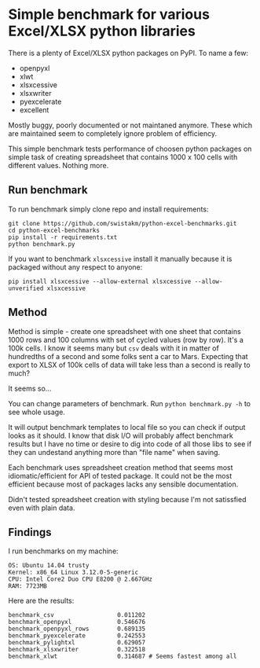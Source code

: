 # Simple benchmark for various Excel/XLSX python libraries

There is a plenty of Excel/XLSX python packages on PyPI. To name a few:
* openpyxl
* xlwt
* xlsxcessive
* xlsxwriter
* pyexcelerate
* excellent

Mostly buggy, poorly documented or not maintaned anymore. These which are
maintained seem to completely ignore problem of efficiency.

This simple benchmark tests performance of choosen python packages on
simple task of creating spreadsheet that contains 1000 x 100 cells with
different values. Nothing more.

## Run benchmark
To run benchmark simply clone repo and install requirements:

```
git clone https://github.com/swistakm/python-excel-benchmarks.git
cd python-excel-benchmarks
pip install -r requirements.txt
python benchmark.py
```

If you want to benchmark `xlsxcessive` install it manually because it is
packaged without any respect to anyone:

```
pip install xlsxcessive --allow-external xlsxcessive --allow-unverified xlsxcessive
```


## Method
Method is simple - create one spreadsheet with one sheet that contains
1000 rows and 100 columns with set of cycled values (row by row). It's a
100k cells. I know it seems many but `csv` deals with it in matter of hundredths
of a second and some folks sent a car to Mars. Expecting that export to XLSX
of 100k cells of data will take less than a second is really to much?

It seems so...

You can change parameters of benchmark. Run `python benchmark.py -h` to see
whole usage.

It will output benchmark templates to local file so you can check if output
looks as it should. I know that disk I/O will probably affect benchmark results
but I have no time or desire to dig into code of all those libs to see if they
can undestand anything more than "file name" when saving.

Each benchmark uses spreadsheet creation method that seems most
idiomatic/efficient for API of tested package. It could not be the most
efficient because most of packages lacks any sensible documentation.

Didn't tested spreadsheet creation with styling because I'm not satissfied
even with plain data.

## Findings
I run benchmarks on my machine:
```
OS: Ubuntu 14.04 trusty
Kernel: x86_64 Linux 3.12.0-5-generic
CPU: Intel Core2 Duo CPU E8200 @ 2.667GHz
RAM: 7723MB
```

Here are the results:
```
benchmark_csv                  0.011202
benchmark_openpyxl             0.546676
benchmark_openpyxl_rows        0.689135
benchmark_pyexcelerate         0.242553
benchmark_pylightxl            0.629057
benchmark_xlsxwriter           0.322518
benchmark_xlwt                 0.314687 # Seems fastest among all
```
